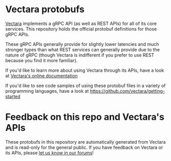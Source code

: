 # Vectara protobufs
[Vectara](https://vectara.com) implements a gRPC API (as well as REST APIs) for all
of its core services.  This repository holds the official protobuf definitions for
those gRPC APIs.

These gRPC APIs generally provide for slightly lower latencies and much stronger
types than what REST services can generally provide due to the nature of gRPC (though
Vectara is indifferent if you prefer to use REST because you find it more familiar).

If you'd like to learn more about using Vectara through its APIs, have a look at
[Vectara's online documentation](https://docs.vectara.com/docs/)

If you'd like to see code samples of using these protobuf files in a variety of
programming languages, have a look at https://github.com/vectara/getting-started

# Feedback on this repo and Vectara's APIs
These protobufs in this repository are automatically generated from Vectara and is
read-only for the general public.  If you have feedback on Vectara or its APIs,
please [let us know in our forums](https://discuss.vectara.com/)!
